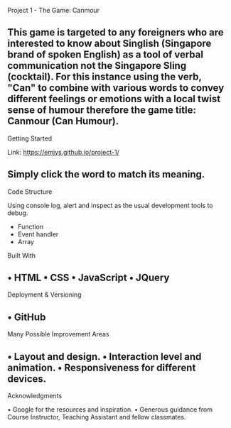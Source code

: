 Project 1 - The Game: Canmour

This game is targeted to any foreigners who are interested to know about Singlish (Singapore brand of spoken English) as a tool of verbal communication not the Singapore Sling (cocktail). For this instance using the verb, "Can" to combine with various words to convey different feelings or emotions with a local twist sense of humour therefore the game title: Canmour (Can Humour).
--
Getting Started

Link: https://emjys.github.io/project-1/

Simply click the word to match its meaning.
--
Code Structure

Using console log, alert and inspect as the usual development tools to debug.

* Function
* Event handler
* Array

Built With

• HTML
• CSS
• JavaScript
• JQuery
--
Deployment & Versioning

• GitHub
--
Many Possible Improvement Areas

• Layout and design.
• Interaction level and animation.
• Responsiveness for different devices.
--
Acknowledgments

• Google for the resources and inspiration.
• Generous guidance from Course Instructor, Teaching Assistant and fellow classmates.
